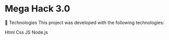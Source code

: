 # Mega Hack 3.0

🚀 Technologies
This project was developed with the following technologies:

Html
Css
JS
Node.js










